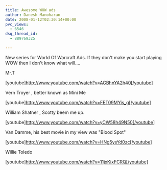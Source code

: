 ```yaml
---
title: Awesome WOW ads
author: Danesh Manoharan
date: 2008-01-12T02:30:14+00:00
pvc_views:
  - 6546
dsq_thread_id:
  - 889769325

---
```

New series for World Of Warcraft Ads. If they don't make you start playing WOW then I don't know what will....

Mr.T

[youtube]http://www.youtube.com/watch?v=AGBhnYA2h40[/youtube]

Vern Troyer , better known as Mini Me

[youtube]http://www.youtube.com/watch?v=FET09MYis_g[/youtube]

William Shatner , Scotty beem me up.

[youtube]http://www.youtube.com/watch?v=yCW58h49N50[/youtube]

Van Damme, his best movie in my view was "Blood Spot"

[youtube]http://www.youtube.com/watch?v=HNg5ysYd0zc[/youtube]

Willie Toledo

[youtube]http://www.youtube.com/watch?v=11jxKixFCRQ[/youtube]